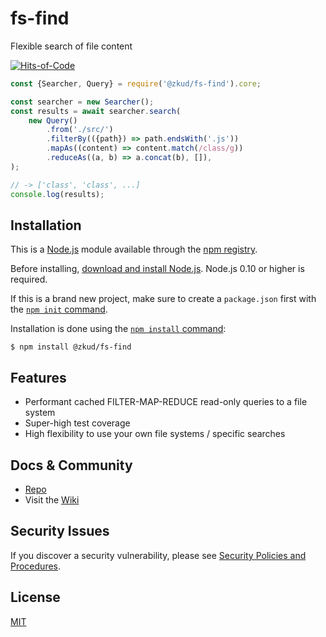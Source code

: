 # fs-find
Flexible search of file content

[![Hits-of-Code](https://hitsofcode.com/github/zkud/fs-find?branch=main)](https://hitsofcode.com/github/zkud/fs-find/view?branch=main)

```js
const {Searcher, Query} = require('@zkud/fs-find').core;

const searcher = new Searcher();
const results = await searcher.search(
    new Query()
        .from('./src/')
        .filterBy(({path}) => path.endsWith('.js'))
        .mapAs((content) => content.match(/class/g))
        .reduceAs((a, b) => a.concat(b), []),
);

// -> ['class', 'class', ...]
console.log(results);
```

## Installation

This is a [Node.js](https://nodejs.org/en/) module available through the
[npm registry](https://www.npmjs.com/).

Before installing, [download and install Node.js](https://nodejs.org/en/download/).
Node.js 0.10 or higher is required.

If this is a brand new project, make sure to create a `package.json` first with
the [`npm init` command](https://docs.npmjs.com/creating-a-package-json-file).

Installation is done using the
[`npm install` command](https://docs.npmjs.com/getting-started/installing-npm-packages-locally):

```console
$ npm install @zkud/fs-find
```

## Features

  * Performant cached FILTER-MAP-REDUCE read-only queries to a file system
  * Super-high test coverage
  * High flexibility to use your own file systems / specific searches

## Docs & Community

  * [Repo](https://github.com/zkud/fs-find)
  * Visit the [Wiki](https://github.com/zkud/fs-find/wiki)

## Security Issues

If you discover a security vulnerability, please see [Security Policies and Procedures](Security.md).

## License

  [MIT](LICENSE)
